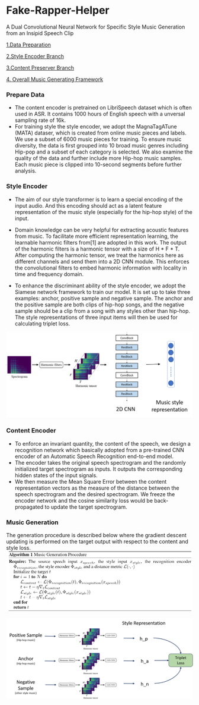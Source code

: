 # Fake-Rapper-Helper
A Dual Convolutional Neural Network for Specific Style Music Generation from an Insipid Speech Clip


[1.Data Preparation](#prepare-data)

[2.Style Encoder Branch](#style-encoder)

[3.Content Preserver Branch](#content-encoder)

[4. Overall Music Generating Framework](#music-generation)


### Prepare Data
- The content encoder is pretrained on LibriSpeech dataset which is often used in ASR. It contains 1000 hours of English speech with a unversal sampling rate of 16k.
- For training  style the style encoder, we adopt the MagnaTagATune (MATA) dataser, which is created from online music pieces and labels. We use a subset of 6000 music pieces for training. To ensure music diversity, the data is first grouped into 10 broad music genres including Hip-pop and a subset of each category is selected.  We also examine the quality of the data and further include more Hip-hop music samples. Each music piece is clipped into 10-second segments before further analysis.


### Style Encoder
- The aim of our style transformer is to learn a special encoding of the input audio. And this encoding should act as a latent feature representation of the music style (especially for the hip-hop style) of the input. 

- Domain knowledge can be very helpful for extracting acoustic features from music. To facilitate more efficient representation learning, the learnable harmonic filters from[1] are adopted in this work. The output of the harmonic filters is a harmonic tensor with a size of H * F * T.  After computing the harmonic tensor, we treat the harmonics here as different channels and send them into a 2D CNN module. This enforces the convolutional filters to embed harmonic information with locality in time and frequency domain.

- To enhance the discriminant ability of the style encoder, we adopt the Siamese network framework to train our model. It is set up to take three examples: anchor, positive sample and negative sample. The anchor and the positive sample are both clips of hip-hop songs, and the negative sample should be a clip from a song with any styles other than hip-hop. The style representations of three input items will then be used for calculating triplet loss.

![](pic/styleEnc.png)


### Content Encoder
- To enforce an invariant quantity, the content of the speech, we design a recognition network which basically adopted from a pre-trained CNN encoder of an Automatic Speech Recognition end-to-end model. 
- The encoder takes the original speech spectrogram and the randomly initialized target spectrogram as inputs. It outputs the corresponding hidden states of the input signals.
- We then measure the Mean Square Error between the content representation vectors as the measure of the distance between the speech spectrogram and the desired spectrogram. We freeze the encoder network and the cosine similarity loss would be back-propagated to update the target spectrogram.


### Music Generation
The generation procedure is described below where the gradient descent updating is performed on the target output with respect to the content and style loss.
![](pic/generation.png)

![](pic/triplet.png)
